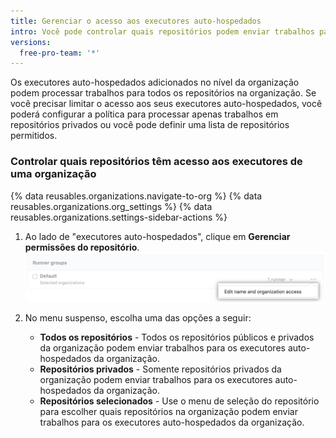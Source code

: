 ```yaml
---
title: Gerenciar o acesso aos executores auto-hospedados
intro: Você pode controlar quais repositórios podem enviar trabalhos para os executores auto-hospedados de uma organização.
versions:
  free-pro-team: '*'
---
```


Os executores auto-hospedados adicionados no nível da organização podem processar trabalhos para todos os repositórios na organização. Se você precisar limitar o acesso aos seus executores auto-hospedados, você poderá configurar a política para processar apenas trabalhos em repositórios privados ou você pode definir uma lista de repositórios permitidos.

### Controlar quais repositórios têm acesso aos executores de uma organização

{% data reusables.organizations.navigate-to-org %}
{% data reusables.organizations.org_settings %}
{% data reusables.organizations.settings-sidebar-actions %}
1. Ao lado de "executores auto-hospedados", clique em **Gerenciar permissões do repositório**. ![Gerenciar permissões do repositório](/assets/images/help/settings/actions-runner-manage-permissions.png)

1. No menu suspenso, escolha uma das opções a seguir:

   * **Todos os repositórios** - Todos os repositórios públicos e privados da organização podem enviar trabalhos para os executores auto-hospedados da organização.
   * **Repositórios privados** - Somente repositórios privados da organização podem enviar trabalhos para os executores auto-hospedados da organização.
   * **Repositórios selecionados** - Use o menu de seleção do repositório para escolher quais repositórios na organização podem enviar trabalhos para os executores auto-hospedados da organização.
